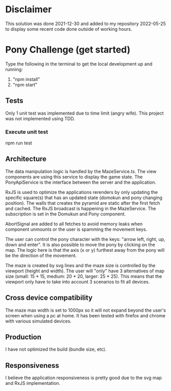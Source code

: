 # Disclaimer
This solution was done 2021-12-30 and added to my repository 2022-05-25 to display some recent code done outside of working hours.

# Pony Challenge (get started)
Type the following in the terminal to get the local development up and running:
1. "npm install"
2. "npm start"

## Tests
Only 1 unit test was implemented due to time limit (angry wife). This project was not implemented
using TDD.
### Execute unit test
npm run test

## Architecture
The data manipulation logic is handled by the MazeService.ts. The view components are using this
service to display the game state. The PonyApiService is the interface between the server
and the application.

RxJS is used to optimize the applications rerenders by only updating the specific square(s) that
has an updated state (domokun and pony changing position). The walls that creates the pyramid are
static after the first fetch and cached. The RxJS broadcast is happening in the MazeService.
The subscription is set in the Domukun and Pony component.

AbortSignal are added to all fetches to avoid memory leaks when component unmounts or the user is
spamming the movement keys.

The user can control the pony character with the keys: "arrow left, right, up, down and enter". It
is also possible to move the pony by clicking on the map. The logic here is that the axis (x or y)
furthest away from the pony will be the direction of the movement.

The maze is created by svg lines and the maze size is controlled by the viewport (height and width).
The user will "only" have 3 alternatives of map size (small: 15 * 15, medium: 20 * 20, larger: 25 * 25).
This means that the viewport only have to take into account 3 scenarios to fit all devices.
## Cross device compatibility
The maze max width is set to 1000px so it will not expand beyond the user's screen when using a pc
at home. It has been tested with firefox and chrome with various simulated devices.

## Production
I have not optimized the build (bundle size, etc).

## Responsiveness
I believe the application responsiveness is pretty good due to the svg map and RxJS implementation.
